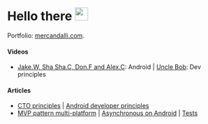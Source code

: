 # Hello there <img src="https://raw.githubusercontent.com/MartinHeinz/MartinHeinz/master/wave.gif" width="30px">

Portfolio: [mercandalli.com](http://mercandalli.com).

#### Videos
- [Jake.W, Sha Sha.C, Don.F and Alex.C](https://www.youtube.com/watch?v=7HPfx6i-bvA): Android | [Uncle Bob](https://www.youtube.com/watch?v=7EmboKQH8lM): Dev principles

#### Articles
- [CTO principles](https://gist.github.com/Mercandj/de3cc178556dfd3a341c2646b109d221) | [Android developer principles](https://gist.github.com/Mercandj/423ca32b5b99c03d5819492f4efd1bdc)
- [MVP pattern multi-platform](https://gist.github.com/Mercandj/4b96e5bdd8a930eec7793beb4d8dacc2) | [Asynchronous on Android](https://gist.github.com/Mercandj/18d5c4b6fb4531e8c6ae724d6fae554a) | [Tests](https://gist.github.com/Mercandj/2f163befd0b6d7bd9278d2a9d5657aa9)
